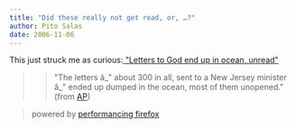 ```yaml
---
title: "Did these really not get read, or, …?"
author: Pito Salas
date: 2006-11-06
---
```




This just struck me as curious:[ "Letters to God end up in ocean,
unread"](<http://news.yahoo.com/s/ap/20061103/ap_on_re_us/unanswered_prayers_7>)

>

>> "The letters â_" about 300 in all, sent to a New Jersey minister â_" ended
up dumped in the ocean, most of them unopened." (from
[AP](<http://news.yahoo.com/s/ap/20061103/ap_on_re_us/unanswered_prayers_7>))

>
> powered by [performancing firefox](<http://performancing.com/firefox>)



